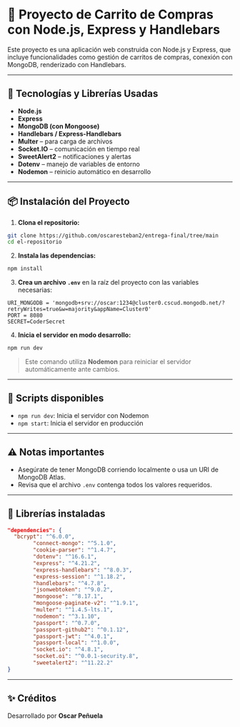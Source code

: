# 🛒 Proyecto de Carrito de Compras con Node.js, Express y Handlebars

Este proyecto es una aplicación web construida con Node.js y Express, que incluye funcionalidades como gestión de carritos de compras, conexión con MongoDB, renderizado con Handlebars.

---

## 🚀 Tecnologías y Librerías Usadas

- **Node.js**
- **Express**
- **MongoDB (con Mongoose)**
- **Handlebars / Express-Handlebars**
- **Multer** – para carga de archivos
- **Socket.IO** – comunicación en tiempo real
- **SweetAlert2** – notificaciones y alertas
- **Dotenv** – manejo de variables de entorno
- **Nodemon** – reinicio automático en desarrollo

---

## 📦 Instalación del Proyecto

1. **Clona el repositorio:**

```bash
git clone https://github.com/oscaresteban2/entrega-final/tree/main
cd el-repositorio
```

2. **Instala las dependencias:**

```bash
npm install
```

3. **Crea un archivo `.env`** en la raíz del proyecto con las variables necesarias:

```env
URI_MONGODB = 'mongodb+srv://oscar:1234@cluster0.cscud.mongodb.net/?retryWrites=true&w=majority&appName=Cluster0'
PORT = 8080
SECRET=CoderSecret
```

4. **Inicia el servidor en modo desarrollo:**

```bash
npm run dev
```

> Este comando utiliza **Nodemon** para reiniciar el servidor automáticamente ante cambios.

---

## 📁 Scripts disponibles

- `npm run dev`: Inicia el servidor con Nodemon
- `npm start`: Inicia el servidor en producción

---

## ⚠️ Notas importantes

- Asegúrate de tener MongoDB corriendo localmente o usa un URI de MongoDB Atlas.
- Revisa que el archivo `.env` contenga todos los valores requeridos.

---

## 🧪 Librerías instaladas

```json
"dependencies": {
  "bcrypt": "^6.0.0",
        "connect-mongo": "^5.1.0",
        "cookie-parser": "^1.4.7",
        "dotenv": "^16.6.1",
        "express": "^4.21.2",
        "express-handlebars": "^8.0.3",
        "express-session": "^1.18.2",
        "handlebars": "^4.7.8",
        "jsonwebtoken": "^9.0.2",
        "mongoose": "^8.17.1",
        "mongoose-paginate-v2": "^1.9.1",
        "multer": "^1.4.5-lts.1",
        "nodemon": "^3.1.10",
        "passport": "^0.7.0",
        "passport-github2": "^0.1.12",
        "passport-jwt": "^4.0.1",
        "passport-local": "^1.0.0",
        "socket.io": "^4.8.1",
        "socket.oi": "^0.0.1-security.8",
        "sweetalert2": "^11.22.2"
}
```

---

## ✨ Créditos

Desarrollado por **Oscar Peñuela**
